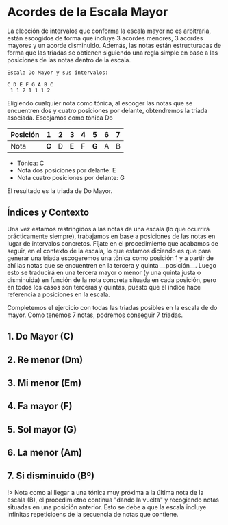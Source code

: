<h1> Acordes de la Escala Mayor </h1>

La elección de intervalos que conforma la escala mayor no es arbitraria,
están escogidos de forma que incluye 3 acordes menores, 3 acordes mayores
y un acorde disminuido. Además, las notas están estructuradas de forma que las
triadas se obtienen siguiendo una regla simple en base a las posiciones de las notas dentro de la escala.

    Escala Do Mayor y sus intervalos:

    C D E F G A B C
     1 1 2 1 1 1 2

Eligiendo cualquier nota como tónica, al escoger las notas que se encuentren
dos y cuatro posiciones por delante, obtendremos la triada asociada. Escojamos como tónica Do

| Posición | 1 | 2 | 3 | 4 | 5 | 6 | 7 |
|-|-|-|-|-|-|-|-|
| Nota |**C** | D | **E** | F | **G** | A | B |

- Tónica: C
- Nota dos posiciones por delante: E
- Nota cuatro posiciones por delante: G

El resultado es la triada de Do Mayor.

<h2> Índices y Contexto </h2>
Una vez estamos restringidos a las notas de una escala (lo que ocurrirá
prácticamente siempre), trabajamos en base a posiciones de las notas
en lugar de intervalos concretos. Fíjate en el procedimiento que acabamos de seguir,
en el contexto de la escala, lo que estamos diciendo es que para generar una
triada escogeremos una tónica como posición 1 y a partir de ahí las notas que se encuentren
en la tercera y quinta __posición__.
Luego esto se traducirá en una tercera mayor o menor (y una quinta justa o disminuida)
en función de la nota concreta situada en cada posición, pero en todos los casos
son terceras y quintas, puesto que el índice hace referencia a posiciones en la escala.

Completemos el ejercicio con todas
las triadas posibles en la escala de do mayor. Como tenemos 7 notas, podremos conseguir 7 triadas.

<h2> 1. Do Mayor (C) </h2>

<div id ="piano_C" class="piano_container"></div>

<h2> 2. Re menor (Dm) </h2>

<div id ="piano_D" class="piano_container"></div>

<h2> 3. Mi menor (Em) </h2>

<div id ="piano_E" class="piano_container"></div>

<h2> 4. Fa mayor (F) </h2>

<div id ="piano_F" class="piano_container"></div>

<h2> 5. Sol mayor (G)</h2>

<div id ="piano_G" class="piano_container"></div>

<h2> 6. La menor (Am) </h2>

<div id ="piano_A" class="piano_container"></div>

<h2> 7. Si disminuido (Bº) </h2>

<div id ="piano_B" class="piano_container"></div>

!> Nota como al llegar a una tónica muy próxima a la última nota de la escala (B), el procedimietno continua "dando la vuelta" y recogiendo notas situadas
en una posición anterior. Esto se debe a que la escala
incluye infinitas repeticioens de la secuencia de notas que contiene.

<link rel="stylesheet" href="PianoGenerator/style.css">
<script>
piano({
    tag: "piano_C",
    octaves: 2,
    names: "all",
    tonic: "C",
    pressed: ["C", "E", "G"],
    controls: ["sync", "spring"]
});
piano({
    tag: "piano_D",
    octaves: 2,
    number: "pressed",
    names: "all",
    tonic: "D",
    pressed: ["D", "F", "A"],
    controls: ["sync", "spring"]
});
piano({
    tag: "piano_E",
    octaves: 2,
    number: "pressed",
    names: "all",
    tonic: "E",
    pressed: ["E", "G", "B"],
    controls: ["sync", "spring"]
});
piano({
    tag: "piano_F",
    octaves: 2,
    number: "pressed",
    names: "all",
    tonic: "F",
    pressed: ["F", "A", "C"],
    controls: ["sync", "spring"]
});
piano({
    tag: "piano_G",
    octaves: 2,
    number: "pressed",
    names: "all",
    tonic: "G",
    pressed: ["G", "B", "D"],
    controls: ["sync", "spring"]
});
piano({
    tag: "piano_A",
    octaves: 2,
    number: "pressed",
    names: "all",
    tonic: "A",
    pressed: ["A", "C", "E"],
    controls: ["sync", "spring"]
});
piano({
    tag: "piano_B",
    octaves: 2,
    number: "pressed",
    names: "all",
    tonic: "B",
    pressed: ["B", "D", "F"],
    controls: ["sync", "spring"]
});
</script>